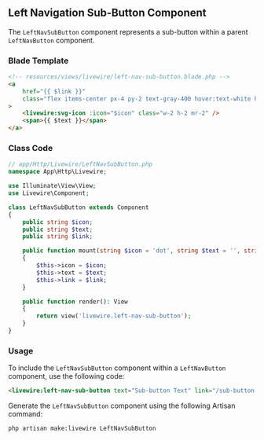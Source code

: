 
## Left Navigation Sub-Button Component

The `LeftNavSubButton` component represents a sub-button within a parent `LeftNavButton` component.

### Blade Template

```html
<!-- resources/views/livewire/left-nav-sub-button.blade.php -->
<a
    href="{{ $link }}"
    class="flex items-center px-4 py-2 text-gray-400 hover:text-white hover:bg-gray-700"
>
    <livewire:svg-icon :icon="$icon" class="w-2 h-2 mr-2" />
    <span>{{ $text }}</span>
</a>
```

### Class Code

```php
// app/Http/Livewire/LeftNavSubButton.php
namespace App\Http\Livewire;

use Illuminate\View\View;
use Livewire\Component;

class LeftNavSubButton extends Component
{
    public string $icon;
    public string $text;
    public string $link;

    public function mount(string $icon = 'dot', string $text = '', string $link = '')
    {
        $this->icon = $icon;
        $this->text = $text;
        $this->link = $link;
    }

    public function render(): View
    {
        return view('livewire.left-nav-sub-button');
    }
}
```

### Usage

To include the `LeftNavSubButton` component within a `LeftNavButton` component, use the following code:

```html
<livewire:left-nav-sub-button text="Sub-button Text" link="/sub-button-link" />
```

Generate the `LeftNavSubButton` component using the following Artisan command:

```bash
php artisan make:livewire LeftNavSubButton
```